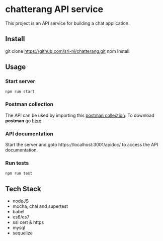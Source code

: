 # chatterang API service
This project is an API service for building a chat application.

## Install
git clone https://github.com/sri-ni/chatterang.git
npm Install

## Usage

### Start server
`npm run start`

### Postman collection
The API can be used by importing this [postman collection](https://www.getpostman.com/collections/1c0944ec54b12ec1b864).
To download **postman** go [here](https://www.getpostman.com/).

### API documentation
Start the server and goto https://localhost:3001/apidoc/ to access the API documentation.

### Run tests
`npm run test`


## Tech Stack
- nodeJS
- mocha, chai and supertest
- babel
- es6/es7
- ssl cert & https
- mysql
- sequelize
